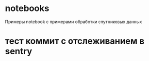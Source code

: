 # notebooks
Примеры notebook c примерами обработки спутниковых данных

# тест коммит с отслеживанием в sentry
